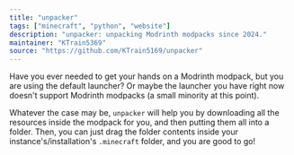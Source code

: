 ```yaml
---
title: "unpacker"
tags: ["minecraft", "python", "website"]
description: "unpacker: unpacking Modrinth modpacks since 2024."
maintainer: "KTrain5369"
source: "https://github.com/KTrain5169/unpacker"
---
```


Have you ever needed to get your hands on a Modrinth modpack, but you are using the default launcher? Or maybe the launcher you have right now doesn't support Modrinth modpacks (a small minority at this point).

Whatever the case may be, `unpacker` will help you by downloading all the resources inside the modpack for you, and then putting them all into a folder. Then, you can just drag the folder contents inside your instance's/installation's `.minecraft` folder, and you are good to go!
